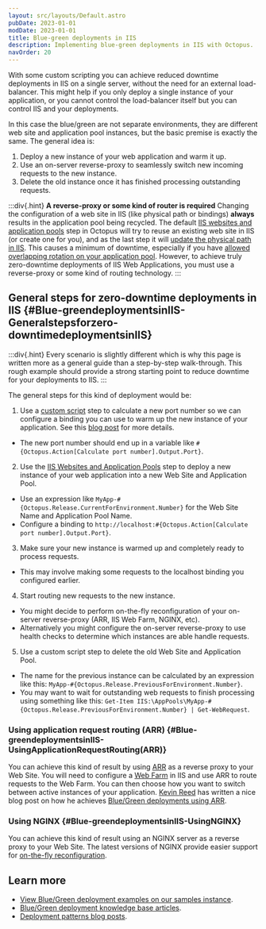 ```yaml
---
layout: src/layouts/Default.astro
pubDate: 2023-01-01
modDate: 2023-01-01
title: Blue-green deployments in IIS
description: Implementing blue-green deployments in IIS with Octopus.
navOrder: 20
---
```


With some custom scripting you can achieve reduced downtime deployments in IIS on a single server, without the need for an external load-balancer. This might help if you only deploy a single instance of your application, or you cannot control the load-balancer itself but you can control IIS and your deployments.

In this case the blue/green are not separate environments, they are different web site and application pool instances, but the basic premise is exactly the same. The general idea is:

1. Deploy a new instance of your web application and warm it up.
2. Use an on-server reverse-proxy to seamlessly switch new incoming requests to the new instance.
3. Delete the old instance once it has finished processing outstanding requests.

:::div{.hint}
**A reverse-proxy or some kind of router is required**
Changing the configuration of a web site in IIS (like physical path or bindings) **always** results in the application pool being recycled. The default [IIS websites and application pools](/docs/deployments/windows/iis-websites-and-application-pools) step in Octopus will try to reuse an existing web site in IIS (or create one for you), and as the last step it will [update the physical path in IIS](https://github.com/OctopusDeploy/Calamari/blob/master/source/Calamari/Scripts/Octopus.Features.IISWebSite_BeforePostDeploy.ps1). This causes a minimum of downtime, especially if you have [allowed overlapping rotation on your application pool](https://msdn.microsoft.com/en-us/library/microsoft.web.administration.applicationpoolrecycling.disallowoverlappingrotation(v=vs.90).aspx). However, to achieve truly zero-downtime deployments of IIS Web Applications, you must use a reverse-proxy or some kind of routing technology.
:::

## General steps for zero-downtime deployments in IIS {#Blue-greendeploymentsinIIS-Generalstepsforzero-downtimedeploymentsinIIS}

:::div{.hint}
Every scenario is slightly different which is why this page is written more as a general guide than a step-by-step walk-through. This rough example should provide a strong starting point to reduce downtime for your deployments to IIS.
:::

The general steps for this kind of deployment would be:

1. Use a [custom script](/docs/deployments/custom-scripts) step to calculate a new port number so we can configure a binding you can use to warm up the new instance of your application. See this [blog post](https://yamldoc.liuyan.wang/blog/changing-website-port-on-each-deployment) for more details.
  * The new port number should end up in a variable like `#{Octopus.Action[Calculate port number].Output.Port}`.
2. Use the [IIS Websites and Application Pools](/docs/deployments/windows/iis-websites-and-application-pools) step to deploy a new instance of your web application into a new Web Site and Application Pool.
  * Use an expression like `MyApp-#{Octopus.Release.CurrentForEnvironment.Number}` for the Web Site Name and Application Pool Name.
  * Configure a binding to `http://localhost:#{Octopus.Action[Calculate port number].Output.Port}`.
3. Make sure your new instance is warmed up and completely ready to process requests.
  * This may involve making some requests to the localhost binding you configured earlier.
4. Start routing new requests to the new instance.
  * You might decide to perform on-the-fly reconfiguration of your on-server reverse-proxy (ARR, IIS Web Farm, NGINX, etc).
  * Alternatively you might configure the on-server reverse-proxy to use health checks to determine which instances are able handle requests.
5. Use a custom script step to delete the old Web Site and Application Pool.
  * The name for the previous instance can be calculated by an expression like this: `MyApp-#{Octopus.Release.PreviousForEnvironment.Number}`.
  * You may want to wait for outstanding web requests to finish processing using something like this: `Get-Item IIS:\AppPools\MyApp-#{Octopus.Release.PreviousForEnvironment.Number} | Get-WebRequest`.

### Using application request routing (ARR) {#Blue-greendeploymentsinIIS-UsingApplicationRequestRouting(ARR)}

You can achieve this kind of result by using [ARR](https://www.iis.net/downloads/microsoft/application-request-routing) as a reverse proxy to your Web Site. You will need to configure a [Web Farm](https://www.iis.net/learn/web-hosting/scenario-build-a-web-farm-with-iis-servers/overview-build-a-web-farm-with-iis-servers) in IIS and use ARR to route requests to the Web Farm. You can then choose how you want to switch between active instances of your application. [Kevin Reed](https://kevinareed.com/) has written a nice blog post on how he achieves [Blue/Green deployments using ARR](https://kevinareed.com/2015/11/07/how-to-deploy-anything-in-iis-with-zero-downtime-on-a-single-server/).

### Using NGINX {#Blue-greendeploymentsinIIS-UsingNGINX}

You can achieve this kind of result using an NGINX server as a reverse proxy to your Web Site. The latest versions of NGINX provide easier support for [on-the-fly reconfiguration](https://www.nginx.com/products/on-the-fly-reconfiguration/).

## Learn more

- [View Blue/Green deployment examples on our samples instance](https://oc.to/PatternBlueGreenSamplesSpace).
- [Blue/Green deployment knowledge base articles](https://oc.to/BlueGreenTaggedKBArticles).
- [Deployment patterns blog posts](https://yamldoc.liuyan.wang/blog/tag/Deployment%20Patterns).